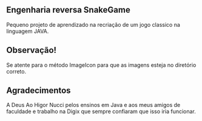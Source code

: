 ## Engenharia reversa SnakeGame

Pequeno projeto de aprendizado na recriação de um jogo classico na linguagem JAVA.

## Observação!

Se atente para o método ImageIcon para que as imagens esteja no diretório correto.

## Agradecimentos

A Deus
Ao Higor Nucci pelos ensinos em Java e aos meus amigos de faculdade e trabalho na Digix que sempre confiaram que isso iria funcionar.
